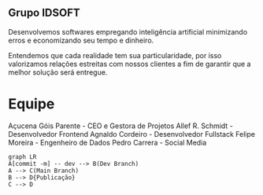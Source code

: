 ﻿## Grupo IDSOFT

Desenvolvemos softwares empregando inteligência artificial minimizando erros e economizando seu tempo e dinheiro.  
  
Entendemos que cada realidade tem sua particularidade, por isso  valorizamos relações estreitas com nossos clientes a fim de garantir  que a melhor solução será entregue.

# Equipe
Açucena Góis Parente - CEO e Gestora de Projetos
Allef R. Schmidt - Desenvolvedor Frontend
Agnaldo Cordeiro - Desenvolvedor Fullstack
Felipe Moreira - Engenheiro de Dados
Pedro Carrera - Social Media

```mermaid
graph LR
A[commit -m] -- dev --> B(Dev Branch)
A --> C(Main Branch)
B --> D{Publicação}
C --> D
```

